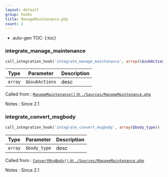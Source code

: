 ```yaml
---
layout: default
group: hooks
title: ManageMaintenance.php
count: 2
---
```

* auto-gen TOC:
{:toc}
### integrate_manage_maintenance

```php
call_integration_hook('integrate_manage_maintenance', array(&$subActions))
```

Type|Parameter|Description
---|---|---
`array`|`$&subActions`|desc

Called from
: [`ManageMaintenance()` in `./Sources/ManageMaintenance.php`](../docs/managemaintenance.html#managemaintenance)

Notes
: Since 2.1

### integrate_convert_msgbody

```php
call_integration_hook('integrate_convert_msgbody', array($body_type))
```

Type|Parameter|Description
---|---|---
`array`|`$body_type`|desc

Called from
: [`ConvertMsgBody()` in `./Sources/ManageMaintenance.php`](../docs/managemaintenance.html#convertmsgbody)

Notes
: Since 2.1

